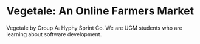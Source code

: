 # Vegetale: An Online Farmers Market
Vegetale by Group A: Hyphy Sprint Co.
We are UGM students who are learning about software development.
